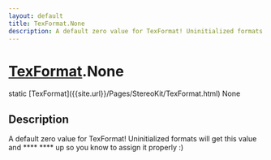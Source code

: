 ```yaml
---
layout: default
title: TexFormat.None
description: A default zero value for TexFormat! Uninitialized formats will get this value and **** **** up so you know to assign it properly .)
---
```

# [TexFormat]({{site.url}}/Pages/StereoKit/TexFormat.html).None

<div class='signature' markdown='1'>
static [TexFormat]({{site.url}}/Pages/StereoKit/TexFormat.html) None
</div>

## Description
A default zero value for TexFormat! Uninitialized formats
will get this value and **** **** up so you know to assign it
properly :)

